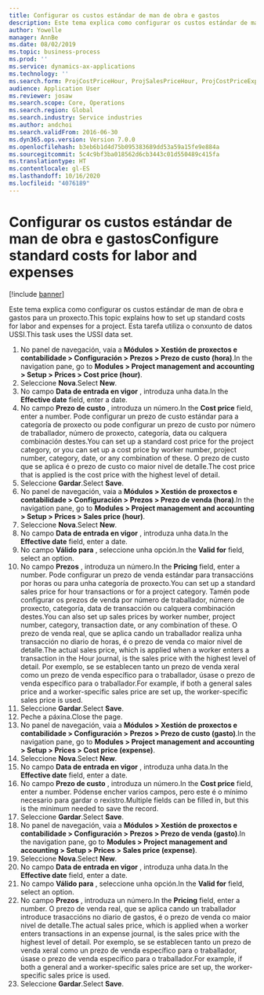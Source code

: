 ```yaml
---
title: Configurar os custos estándar de man de obra e gastos
description: Este tema explica como configurar os custos estándar de man de obra e gastos para un proxecto.
author: Yowelle
manager: AnnBe
ms.date: 08/02/2019
ms.topic: business-process
ms.prod: ''
ms.service: dynamics-ax-applications
ms.technology: ''
ms.search.form: ProjCostPriceHour, ProjSalesPriceHour, ProjCostPriceExpense, ProjSalesPriceCost
audience: Application User
ms.reviewer: josaw
ms.search.scope: Core, Operations
ms.search.region: Global
ms.search.industry: Service industries
ms.author: andchoi
ms.search.validFrom: 2016-06-30
ms.dyn365.ops.version: Version 7.0.0
ms.openlocfilehash: b3eb6b1d4d75b095383689dd53a59a15fe9e884a
ms.sourcegitcommit: 5c4c9bf3ba018562d6cb3443c01d550489c415fa
ms.translationtype: HT
ms.contentlocale: gl-ES
ms.lasthandoff: 10/16/2020
ms.locfileid: "4076189"
---
```

# <a name="configure-standard-costs-for-labor-and-expenses"></a><span data-ttu-id="d9d2e-103">Configurar os custos estándar de man de obra e gastos</span><span class="sxs-lookup"><span data-stu-id="d9d2e-103">Configure standard costs for labor and expenses</span></span>

[!include [banner](../../includes/banner.md)]

<span data-ttu-id="d9d2e-104">Este tema explica como configurar os custos estándar de man de obra e gastos para un proxecto.</span><span class="sxs-lookup"><span data-stu-id="d9d2e-104">This topic explains how to set up standard costs for labor and expenses for a project.</span></span> <span data-ttu-id="d9d2e-105">Esta tarefa utiliza o conxunto de datos USSI.</span><span class="sxs-lookup"><span data-stu-id="d9d2e-105">This task uses the USSI data set.</span></span>

1. <span data-ttu-id="d9d2e-106">No panel de navegación, vaia a **Módulos > Xestión de proxectos e contabilidade > Configuración > Prezos > Prezo de custo (hora)**.</span><span class="sxs-lookup"><span data-stu-id="d9d2e-106">In the navigation pane, go to **Modules > Project management and accounting > Setup > Prices > Cost price (hour)**.</span></span>
2. <span data-ttu-id="d9d2e-107">Seleccione **Nova**.</span><span class="sxs-lookup"><span data-stu-id="d9d2e-107">Select **New**.</span></span>
3. <span data-ttu-id="d9d2e-108">No campo **Data de entrada en vigor** , introduza unha data.</span><span class="sxs-lookup"><span data-stu-id="d9d2e-108">In the **Effective date** field, enter a date.</span></span>
4. <span data-ttu-id="d9d2e-109">No campo **Prezo de custo** , introduza un número.</span><span class="sxs-lookup"><span data-stu-id="d9d2e-109">In the **Cost price** field, enter a number.</span></span> <span data-ttu-id="d9d2e-110">Pode configurar un prezo de custo estándar para a categoría de proxecto ou pode configurar un prezo de custo por número de traballador, número de proxecto, categoría, data ou calquera combinación destes.</span><span class="sxs-lookup"><span data-stu-id="d9d2e-110">You can set up a standard cost price for the project category, or you can set up a cost price by worker number, project number, category, date, or any combination of these.</span></span> <span data-ttu-id="d9d2e-111">O prezo de custo que se aplica é o prezo de custo co maior nivel de detalle.</span><span class="sxs-lookup"><span data-stu-id="d9d2e-111">The cost price that is applied is the cost price with the highest level of detail.</span></span>  
5. <span data-ttu-id="d9d2e-112">Seleccione **Gardar**.</span><span class="sxs-lookup"><span data-stu-id="d9d2e-112">Select **Save**.</span></span>
6. <span data-ttu-id="d9d2e-113">No panel de navegación, vaia a **Módulos > Xestión de proxectos e contabilidade > Configuración > Prezos > Prezo de venda (hora)**.</span><span class="sxs-lookup"><span data-stu-id="d9d2e-113">In the navigation pane, go to **Modules > Project management and accounting > Setup > Prices > Sales price (hour)**.</span></span>
7. <span data-ttu-id="d9d2e-114">Seleccione **Nova**.</span><span class="sxs-lookup"><span data-stu-id="d9d2e-114">Select **New**.</span></span>
8. <span data-ttu-id="d9d2e-115">No campo **Data de entrada en vigor** , introduza unha data.</span><span class="sxs-lookup"><span data-stu-id="d9d2e-115">In the **Effective date** field, enter a date.</span></span>
9. <span data-ttu-id="d9d2e-116">No campo **Válido para** , seleccione unha opción.</span><span class="sxs-lookup"><span data-stu-id="d9d2e-116">In the **Valid for** field, select an option.</span></span>
10. <span data-ttu-id="d9d2e-117">No campo **Prezos** , introduza un número.</span><span class="sxs-lookup"><span data-stu-id="d9d2e-117">In the **Pricing** field, enter a number.</span></span> <span data-ttu-id="d9d2e-118">Pode configurar un prezo de venda estándar para transaccións por horas ou para unha categoría de proxecto.</span><span class="sxs-lookup"><span data-stu-id="d9d2e-118">You can set up a standard sales price for hour transactions or for a project category.</span></span> <span data-ttu-id="d9d2e-119">Tamén pode configurar os prezos de venda por número de traballador, número de proxecto, categoría, data de transacción ou calquera combinación destes.</span><span class="sxs-lookup"><span data-stu-id="d9d2e-119">You can also set up sales prices by worker number, project number, category, transaction date, or any combination of these.</span></span> <span data-ttu-id="d9d2e-120">O prezo de venda real, que se aplica cando un traballador realiza unha transacción no diario de horas, é o prezo de venda co maior nivel de detalle.</span><span class="sxs-lookup"><span data-stu-id="d9d2e-120">The actual sales price, which is applied when a worker enters a transaction in the Hour journal, is the sales price with the highest level of detail.</span></span> <span data-ttu-id="d9d2e-121">Por exemplo, se se establecen tanto un prezo de venda xeral como un prezo de venda específico para o traballador, úsase o prezo de venda específico para o traballador.</span><span class="sxs-lookup"><span data-stu-id="d9d2e-121">For example, if both a general sales price and a worker-specific sales price are set up, the worker-specific sales price is used.</span></span>  
11. <span data-ttu-id="d9d2e-122">Seleccione **Gardar**.</span><span class="sxs-lookup"><span data-stu-id="d9d2e-122">Select **Save**.</span></span>
12. <span data-ttu-id="d9d2e-123">Peche a páxina.</span><span class="sxs-lookup"><span data-stu-id="d9d2e-123">Close the page.</span></span>
13. <span data-ttu-id="d9d2e-124">No panel de navegación, vaia a **Módulos > Xestión de proxectos e contabilidade > Configuración > Prezos > Prezo de custo (gasto)**.</span><span class="sxs-lookup"><span data-stu-id="d9d2e-124">In the navigation pane, go to **Modules > Project management and accounting > Setup > Prices > Cost price (expense)**.</span></span>
14. <span data-ttu-id="d9d2e-125">Seleccione **Nova**.</span><span class="sxs-lookup"><span data-stu-id="d9d2e-125">Select **New**.</span></span>
15. <span data-ttu-id="d9d2e-126">No campo **Data de entrada en vigor** , introduza unha data.</span><span class="sxs-lookup"><span data-stu-id="d9d2e-126">In the **Effective date** field, enter a date.</span></span>
16. <span data-ttu-id="d9d2e-127">No campo **Prezo de custo** , introduza un número.</span><span class="sxs-lookup"><span data-stu-id="d9d2e-127">In the **Cost price** field, enter a number.</span></span> <span data-ttu-id="d9d2e-128">Pódense encher varios campos, pero este é o mínimo necesario para gardar o rexistro.</span><span class="sxs-lookup"><span data-stu-id="d9d2e-128">Multiple fields can be filled in, but this is the minimum needed to save the record.</span></span>  
17. <span data-ttu-id="d9d2e-129">Seleccione **Gardar**.</span><span class="sxs-lookup"><span data-stu-id="d9d2e-129">Select **Save**.</span></span>
18. <span data-ttu-id="d9d2e-130">No panel de navegación, vaia a **Módulos > Xestión de proxectos e contabilidade > Configuración > Prezos > Prezo de venda (gasto)**.</span><span class="sxs-lookup"><span data-stu-id="d9d2e-130">In the navigation pane, go to **Modules > Project management and accounting > Setup > Prices > Sales price (expense)**.</span></span>
19. <span data-ttu-id="d9d2e-131">Seleccione **Nova**.</span><span class="sxs-lookup"><span data-stu-id="d9d2e-131">Select **New**.</span></span>
20. <span data-ttu-id="d9d2e-132">No campo **Data de entrada en vigor** , introduza unha data.</span><span class="sxs-lookup"><span data-stu-id="d9d2e-132">In the **Effective date** field, enter a date.</span></span>
21. <span data-ttu-id="d9d2e-133">No campo **Válido para** , seleccione unha opción.</span><span class="sxs-lookup"><span data-stu-id="d9d2e-133">In the **Valid for** field, select an option.</span></span>
22. <span data-ttu-id="d9d2e-134">No campo **Prezos** , introduza un número.</span><span class="sxs-lookup"><span data-stu-id="d9d2e-134">In the **Pricing** field, enter a number.</span></span> <span data-ttu-id="d9d2e-135">O prezo de venda real, que se aplica cando un traballador introduce trasaccións no diario de gastos, é o prezo de venda co maior nivel de detalle.</span><span class="sxs-lookup"><span data-stu-id="d9d2e-135">The actual sales price, which is applied when a worker enters transactions in an expense journal, is the sales price with the highest level of detail.</span></span> <span data-ttu-id="d9d2e-136">Por exemplo, se se establecen tanto un prezo de venda xeral como un prezo de venda específico para o traballador, úsase o prezo de venda específico para o traballador.</span><span class="sxs-lookup"><span data-stu-id="d9d2e-136">For example, if both a general and a worker-specific sales price are set up, the worker-specific sales price is used.</span></span>  
23. <span data-ttu-id="d9d2e-137">Seleccione **Gardar**.</span><span class="sxs-lookup"><span data-stu-id="d9d2e-137">Select **Save**.</span></span>

